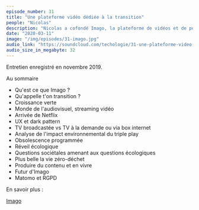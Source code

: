 ```yaml
---
episode_number: 31
title: "Une plateforme vidéo dédiée à la transition"
people: "Nicolas"
description: "Nicolas a cofondé Imago, la plateforme de vidéos et de podcasts dédiée à la transition et lancée en janvier 2019. On parle du monde de l'audiovisuel, l'arrivée du streaming."
date: "2020-03-11"
image: "/img/episodes/31-imago.jpg"
audio_link: "https://soundcloud.com/techologie/31-une-plateforme-video-dediee-a-la-transition-avec-nicolas"
audio_size_in_megabyte: 32
---
```


Entretien enregistré en novembre 2019.

Au sommaire

* Qu'est ce que Imago ?
* Qu'appelle t'on transition ?
* Croissance verte
* Monde de l'audiovisuel, streaming vidéo
* Arrivée de Netflix
* UX et dark pattern
* TV broadcastée vs TV à la demande ou via box internet
* Analyse de l'impact environnemental du triple play
* Obsolescence programmée
* Réveil écologique
* Questions sociétales amenant aux questions écologiques
* Plus belle la vie zéro-déchet
* Produire du contenu et en vivre
* Futur d'Imago
* Matomo et RGPD

<div class="block">

En savoir plus :

[Imago](https://www.imagotv.fr/)

</div>
